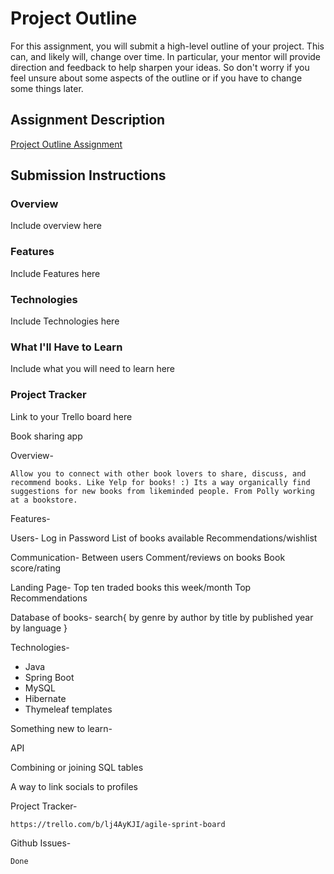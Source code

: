 # Project Outline
For this assignment, you will submit a high-level outline of your project. This can, and likely will, change over time. In particular, your mentor will provide direction and feedback to help sharpen your ideas. So don't worry if you feel unsure about some aspects of the outline or if you have to change some things later.

## Assignment Description
[Project Outline Assignment](https://education.launchcode.org/liftoff/modules/assignments/project-outline)

## Submission Instructions

### Overview
Include overview here
### Features
Include Features here
### Technologies
Include Technologies here
### What I'll Have to Learn
Include what you will need to learn here
### Project Tracker
Link to your Trello board here


Book sharing app

Overview-

	Allow you to connect with other book lovers to share, discuss, and recommend books. Like Yelp for books! :) Its a way organically find suggestions for new books from likeminded people. From Polly working at a bookstore. 

Features-
	
Users-
Log in
Password
List of books available 
Recommendations/wishlist

Communication-
Between users
Comment/reviews on books
Book score/rating 

Landing Page-
Top ten traded books this week/month
Top Recommendations

Database of books-
	search{
		by genre
		by author
		by title
		by published year
		by language
		}

Technologies-

* Java
* Spring Boot
* MySQL
* Hibernate
* Thymeleaf templates

Something new to learn-

API

Combining or joining SQL tables

A way to link socials to profiles

Project Tracker-

	https://trello.com/b/lj4AyKJI/agile-sprint-board

Github Issues-

	Done